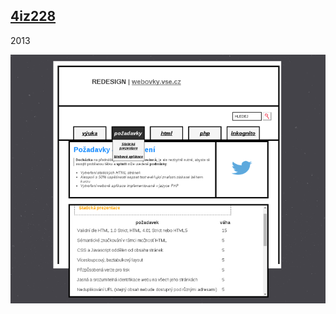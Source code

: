 ## [4iz228](https://isis.vse.cz/katalog/syllabus.pl?predmet=100254;typ=1;jazyk=3;vystup=1;lang=en)

2013

![screenshot](screenshot.png)
